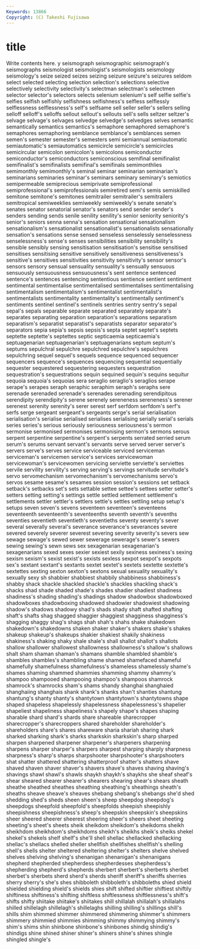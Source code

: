```yaml
---
Keywords: 13866 
Copyright: (C) Takeshi Fujisawa
---
```


# title

Write contents here.
y seismograph seismographic seismograph's seismographs seismologist seismologist's seismologists seismology
seismology's seize seized seizes seizing seizure seizure's seizures seldom select
selected selecting selection selection's selections selective selectively selectivity selectivity's selectman
selectman's selectmen selector selector's selectors selects selenium selenium's self selfie
selfie's selfies selfish selfishly selfishness selfishness's selfless selflessly selflessness selflessness's
self's selfsame sell seller seller's sellers selling selloff selloff's selloffs
sellout sellout's sellouts sell's sells seltzer seltzer's selvage selvage's selvages
selvedge selvedge's selvedges selves semantic semantically semantics semantics's semaphore semaphored
semaphore's semaphores semaphoring semblance semblance's semblances semen semen's semester semester's
semesters semi semiannual semiautomatic semiautomatic's semiautomatics semicircle semicircle's semicircles semicircular
semicolon semicolon's semicolons semiconductor semiconductor's semiconductors semiconscious semifinal semifinalist semifinalist's
semifinalists semifinal's semifinals semimonthlies semimonthly semimonthly's seminal seminar seminarian seminarian's
seminarians seminaries seminar's seminars seminary seminary's semiotics semipermeable semiprecious semiprivate
semiprofessional semiprofessional's semiprofessionals semiretired semi's semis semiskilled semitone semitone's semitones
semitrailer semitrailer's semitrailers semitropical semiweeklies semiweekly semiweekly's senate senate's senates
senator senatorial senator's senators send sender sender's senders sending sends
senile senility senility's senior seniority seniority's senior's seniors senna senna's
sensation sensational sensationalism sensationalism's sensationalist sensationalist's sensationalists sensationally sensation's sensations
sense sensed senseless senselessly senselessness senselessness's sense's senses sensibilities sensibility
sensibility's sensible sensibly sensing sensitisation sensitisation's sensitise sensitised sensitises sensitising
sensitive sensitively sensitiveness sensitiveness's sensitive's sensitives sensitivities sensitivity sensitivity's sensor
sensor's sensors sensory sensual sensuality sensuality's sensually sensuous sensuously sensuousness
sensuousness's sent sentence sentenced sentence's sentences sentencing sententious sentience sentient
sentiment sentimental sentimentalise sentimentalised sentimentalises sentimentalising sentimentalism sentimentalism's sentimentalist sentimentalist's
sentimentalists sentimentality sentimentality's sentimentally sentiment's sentiments sentinel sentinel's sentinels sentries
sentry sentry's sepal sepal's sepals separable separate separated separately separate's
separates separating separation separation's separations separatism separatism's separatist separatist's separatists
separator separator's separators sepia sepia's sepsis sepsis's septa septet septet's
septets septette septette's septettes septic septicaemia septicaemia's septuagenarian septuagenarian's septuagenarians
septum septum's septums sepulchral sepulchre sepulchred sepulchre's sepulchres sepulchring sequel
sequel's sequels sequence sequenced sequencer sequencers sequence's sequences sequencing sequential
sequentially sequester sequestered sequestering sequesters sequestration sequestration's sequestrations sequin sequined
sequin's sequins sequitur sequoia sequoia's sequoias sera seraglio seraglio's seraglios
serape serape's serapes seraph seraphic seraphim seraph's seraphs sere serenade
serenaded serenade's serenades serenading serendipitous serendipity serendipity's serene serenely sereneness
sereneness's serener serenest serenity serenity's serer serest serf serfdom serfdom's
serf's serfs serge sergeant sergeant's sergeants serge's serial serialisation serialisation's
serialise serialised serialises serialising serially serial's serials series series's serious
seriously seriousness seriousness's sermon sermonise sermonised sermonises sermonising sermon's sermons
serous serpent serpentine serpentine's serpent's serpents serrated serried serum serum's
serums servant servant's servants serve served server server's servers serve's
serves service serviceable serviced serviceman serviceman's servicemen service's services servicewoman
servicewoman's servicewomen servicing serviette serviette's serviettes servile servility servility's serving
serving's servings servitude servitude's servo servomechanism servomechanism's servomechanisms servo's servos
sesame sesame's sesames session session's sessions set setback setback's setbacks
set's sets settable settee settee's settees setter setter's setters setting
setting's settings settle settled settlement settlement's settlements settler settler's settlers
settle's settles settling setup setup's setups seven seven's sevens seventeen
seventeen's seventeens seventeenth seventeenth's seventeenths seventh seventh's sevenths seventies seventieth
seventieth's seventieths seventy seventy's sever several severally several's severance severance's
severances severe severed severely severer severest severing severity severity's severs
sew sewage sewage's sewed sewer sewerage sewerage's sewer's sewers sewing
sewing's sewn sews sex sexagenarian sexagenarian's sexagenarians sexed sexes sexier
sexiest sexily sexiness sexiness's sexing sexism sexism's sexist sexist's sexists
sexless sexpot sexpot's sexpots sex's sextant sextant's sextants sextet sextet's
sextets sextette sextette's sextettes sexting sexton sexton's sextons sexual sexuality
sexuality's sexually sexy sh shabbier shabbiest shabbily shabbiness shabbiness's shabby
shack shackle shackled shackle's shackles shackling shack's shacks shad shade
shaded shade's shades shadier shadiest shadiness shadiness's shading shading's shadings
shadow shadowbox shadowboxed shadowboxes shadowboxing shadowed shadowier shadowiest shadowing shadow's
shadows shadowy shad's shads shady shaft shafted shafting shaft's shafts
shag shagged shaggier shaggiest shagginess shagginess's shagging shaggy shag's shags
shah shah's shahs shake shakedown shakedown's shakedowns shaken shaker shaker's
shakers shake's shakes shakeup shakeup's shakeups shakier shakiest shakily shakiness
shakiness's shaking shaky shale shale's shall shallot shallot's shallots shallow
shallower shallowest shallowness shallowness's shallow's shallows shalt sham shaman shaman's
shamans shamble shambled shamble's shambles shambles's shambling shame shamed shamefaced
shameful shamefully shamefulness shamefulness's shameless shamelessly shame's shames shaming shammed
shammies shamming shammy shammy's shampoo shampooed shampooing shampoo's shampoos shamrock
shamrock's shamrocks sham's shams shandy shanghai shanghaied shanghaiing shanghais shank
shank's shanks shan't shanties shantung shantung's shanty shanty's shantytown shantytown's
shantytowns shape shaped shapeless shapelessly shapelessness shapelessness's shapelier shapeliest shapeliness
shapeliness's shapely shape's shapes shaping sharable shard shard's shards share
shareable sharecropper sharecropper's sharecroppers shared shareholder shareholder's shareholders share's shares
shareware sharia shariah sharing shark sharked sharking shark's sharks sharkskin
sharkskin's sharp sharped sharpen sharpened sharpener sharpener's sharpeners sharpening sharpens
sharper sharper's sharpers sharpest sharping sharply sharpness sharpness's sharp's sharps
sharpshooter sharpshooter's sharpshooters shat shatter shattered shattering shatterproof shatter's shatters
shave shaved shaven shaver shaver's shavers shave's shaves shaving shaving's
shavings shawl shawl's shawls shaykh shaykh's shaykhs she sheaf sheaf's
shear sheared shearer shearer's shearers shearing shear's shears sheath sheathe
sheathed sheathes sheathing sheathing's sheathings sheath's sheaths sheave sheave's sheaves
shebang shebang's shebangs she'd shed shedding shed's sheds sheen sheen's
sheep sheepdog sheepdog's sheepdogs sheepfold sheepfold's sheepfolds sheepish sheepishly sheepishness
sheepishness's sheep's sheepskin sheepskin's sheepskins sheer sheered sheerer sheerest sheering
sheer's sheers sheet sheeting sheeting's sheet's sheets sheik sheikdom sheikdom's
sheikdoms sheikh sheikhdom sheikhdom's sheikhdoms sheikh's sheikhs sheik's sheiks shekel
shekel's shekels shelf shelf's she'll shell shellac shellacked shellacking shellac's
shellacs shelled sheller shellfish shellfishes shellfish's shelling shell's shells shelter
sheltered sheltering shelter's shelters shelve shelved shelves shelving shelving's shenanigan
shenanigan's shenanigans shepherd shepherded shepherdess shepherdesses shepherdess's shepherding shepherd's shepherds
sherbert sherbert's sherberts sherbet sherbet's sherbets sherd sherd's sherds sheriff
sheriff's sheriffs sherries sherry sherry's she's shes shibboleth shibboleth's shibboleths
shied shield shielded shielding shield's shields shies shift shifted shiftier
shiftiest shiftily shiftiness shiftiness's shifting shiftless shiftlessness shiftlessness's shift's shifts
shifty shiitake shiitake's shiitakes shill shillalah shillalah's shillalahs shilled shillelagh
shillelagh's shillelaghs shilling shilling's shillings shill's shills shim shimmed shimmer
shimmered shimmering shimmer's shimmers shimmery shimmied shimmies shimming shimmy shimmying
shimmy's shim's shims shin shinbone shinbone's shinbones shindig shindig's shindigs
shine shined shiner shiner's shiners shine's shines shingle shingled shingle's
